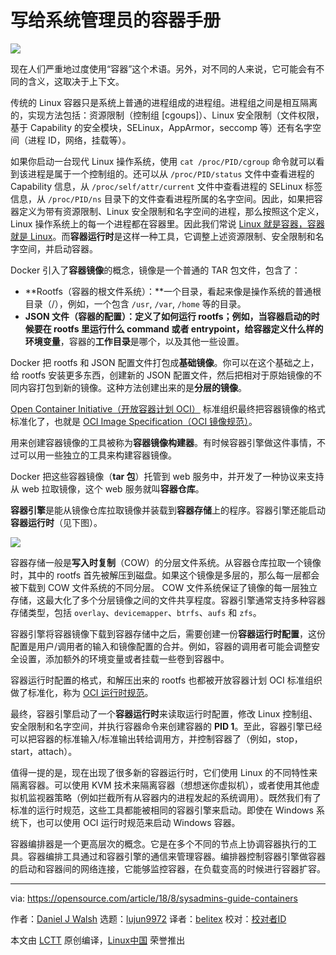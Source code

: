 写给系统管理员的容器手册
======

![](https://opensource.com/sites/default/files/styles/image-full-size/public/lead-images/toolbox-learn-draw-container-yearbook.png?itok=xDbwz1pP)

现在人们严重地过度使用“容器”这个术语。另外，对不同的人来说，它可能会有不同的含义，这取决于上下文。

传统的 Linux 容器只是系统上普通的进程组成的进程组。进程组之间是相互隔离的，实现方法包括：资源限制（控制组 [cgoups]）、Linux 安全限制（文件权限，基于 Capability 的安全模块，SELinux，AppArmor，seccomp 等）还有名字空间（进程 ID，网络，挂载等）。

如果你启动一台现代 Linux 操作系统，使用 `cat /proc/PID/cgroup` 命令就可以看到该进程是属于一个控制组的。还可以从 `/proc/PID/status` 文件中查看进程的 Capability 信息，从 `/proc/self/attr/current` 文件中查看进程的 SELinux 标签信息，从 `/proc/PID/ns` 目录下的文件查看进程所属的名字空间。因此，如果把容器定义为带有资源限制、Linux 安全限制和名字空间的进程，那么按照这个定义，Linux 操作系统上的每一个进程都在容器里。因此我们常说 [Linux 就是容器，容器就是 Linux][1]。而**容器运行时**是这样一种工具，它调整上述资源限制、安全限制和名字空间，并启动容器。

Docker 引入了**容器镜像**的概念，镜像是一个普通的 TAR 包文件，包含了：

  * **Rootfs（容器的根文件系统）：**一个目录，看起来像是操作系统的普通根目录（/），例如，一个包含 `/usr`, `/var`, `/home` 等的目录。
  * **JSON 文件（容器的配置）：**定义了如何运行 rootfs；例如，当容器启动的时候要在 rootfs 里运行什么 **command** 或者 **entrypoint**，给容器定义什么样的**环境变量**，容器的**工作目录**是哪个，以及其他一些设置。

Docker 把 rootfs 和 JSON 配置文件打包成**基础镜像**。你可以在这个基础之上，给 rootfs 安装更多东西，创建新的 JSON 配置文件，然后把相对于原始镜像的不同内容打包到新的镜像。这种方法创建出来的是**分层的镜像**。

[Open Container Initiative（开放容器计划 OCI）][2] 标准组织最终把容器镜像的格式标准化了，也就是 [OCI Image Specification（OCI 镜像规范）][3]。

用来创建容器镜像的工具被称为**容器镜像构建器**。有时候容器引擎做这件事情，不过可以用一些独立的工具来构建容器镜像。

Docker 把这些容器镜像（**tar 包**）托管到 web 服务中，并开发了一种协议来支持从 web 拉取镜像，这个 web 服务就叫**容器仓库**。

**容器引擎**是能从镜像仓库拉取镜像并装载到**容器存储**上的程序。容器引擎还能启动**容器运行时**（见下图）。

![](https://opensource.com/sites/default/files/linux_container_internals_2.0_-_hosts.png)

容器存储一般是**写入时复制**（COW）的分层文件系统。从容器仓库拉取一个镜像时，其中的 rootfs 首先被解压到磁盘。如果这个镜像是多层的，那么每一层都会被下载到 COW 文件系统的不同分层。 COW 文件系统保证了镜像的每一层独立存储，这最大化了多个分层镜像之间的文件共享程度。容器引擎通常支持多种容器存储类型，包括 `overlay`、`devicemapper`、`btrfs`、`aufs` 和 `zfs`。

容器引擎将容器镜像下载到容器存储中之后，需要创建一份**容器运行时配置**，这份配置是用户/调用者的输入和镜像配置的合并。例如，容器的调用者可能会调整安全设置，添加额外的环境变量或者挂载一些卷到容器中。

容器运行时配置的格式，和解压出来的 rootfs 也都被开放容器计划 OCI 标准组织做了标准化，称为 [OCI 运行时规范][4]。

最终，容器引擎启动了一个**容器运行时**来读取运行时配置，修改 Linux 控制组、安全限制和名字空间，并执行容器命令来创建容器的 **PID 1**。至此，容器引擎已经可以把容器的标准输入/标准输出转给调用方，并控制容器了（例如，stop，start，attach）。

值得一提的是，现在出现了很多新的容器运行时，它们使用 Linux 的不同特性来隔离容器。可以使用 KVM 技术来隔离容器（想想迷你虚拟机），或者使用其他虚拟机监视器策略（例如拦截所有从容器内的进程发起的系统调用）。既然我们有了标准的运行时规范，这些工具都能被相同的容器引擎来启动。即使在 Windows 系统下，也可以使用 OCI 运行时规范来启动 Windows 容器。

容器编排器是一个更高层次的概念。它是在多个不同的节点上协调容器执行的工具。容器编排工具通过和容器引擎的通信来管理容器。编排器控制容器引擎做容器的启动和容器间的网络连接，它能够监控容器，在负载变高的时候进行容器扩容。

--------------------------------------------------------------------------------

via: https://opensource.com/article/18/8/sysadmins-guide-containers

作者：[Daniel J Walsh][a]
选题：[lujun9972](https://github.com/lujun9972)
译者：[belitex](https://github.com/belitex)
校对：[校对者ID](https://github.com/校对者ID)

本文由 [LCTT](https://github.com/LCTT/TranslateProject) 原创编译，[Linux中国](https://linux.cn/) 荣誉推出

[a]:https://opensource.com/users/rhatdan
[1]:https://www.redhat.com/en/blog/containers-are-linux
[2]:https://www.opencontainers.org/
[3]:https://github.com/opencontainers/image-spec/blob/master/spec.md
[4]:https://github.com/opencontainers/runtime-spec

